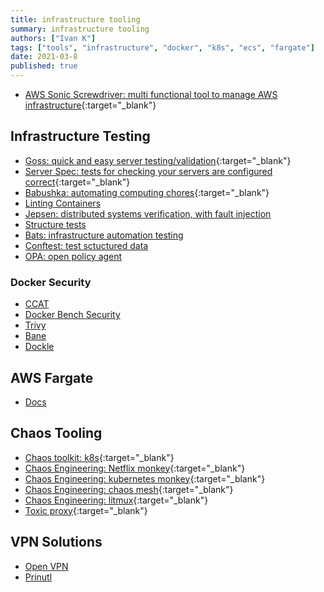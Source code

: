 ```yaml
---
title: infrastructure tooling
summary: infrastructure tooling
authors: ["Ivan K"]
tags: ["tools", "infrastructure", "docker", "k8s", "ecs", "fargate"]
date: 2021-03-8
published: true
---
```


- [AWS Sonic Screwdriver: multi functional tool to manage AWS infrastructure](https://sonic-screwdriver.cloud){:target="_blank"}

## Infrastructure Testing

- [Goss: quick and easy server testing/validation](https://github.com/aelsabbahy/goss){:target="_blank"}
- [Server Spec: tests for checking your servers are configured correct](https://serverspec.org){:target="_blank"}
- [Babushka: automating computing chores](https://babushka.me){:target="_blank"}
- [Linting Containers](https://github.com/hadolint/hadolint)
- [Jepsen: distributed systems verification, with fault injection](https://github.com/jepsen-io/jepsen)
- [Structure tests](https://github.com/GoogleContainerTools/container-structure-test)
- [Bats: infrastructure automation testing](https://github.com/bats-core/bats-core)
- [Conftest: test sctuctured data](https://www.conftest.dev/)
- [OPA: open policy agent](https://www.openpolicyagent.org/docs/latest/policy-testing/)

### Docker Security

- [CCAT](https://github.com/RhinoSecurityLabs/ccat)
- [Docker Bench Security](https://github.com/docker/docker-bench-security)
- [Trivy](https://github.com/aquasecurity/trivy)
- [Bane](https://github.com/genuinetools/bane)
- [Dockle](https://github.com/goodwithtech/dockle)

## AWS Fargate

- [Docs](https://somanymachines.com/fargate/)

## Chaos Tooling

- [Chaos toolkit: k8s](https://chaostoolkit.org){:target="_blank"}
- [Chaos Engineering: Netflix monkey](https://netflix.github.io/chaosmonkey){:target="_blank"}
- [Chaos Engineering: kubernetes monkey](https://github.com/asobti/kube-monkey){:target="_blank"}
- [Chaos Engineering: chaos mesh](https://github.com/chaos-mesh/chaos-mesh){:target="_blank"}
- [Chaos Engineering: litmux](https://github.com/litmuschaos/litmus){:target="_blank"}
- [Toxic proxy](https://github.com/Shopify/toxiproxy){:target="_blank"}

## VPN Solutions

- [Open VPN](https://openvpn.net/)
- [Prinutl](https://client.pritunl.com/#install)

